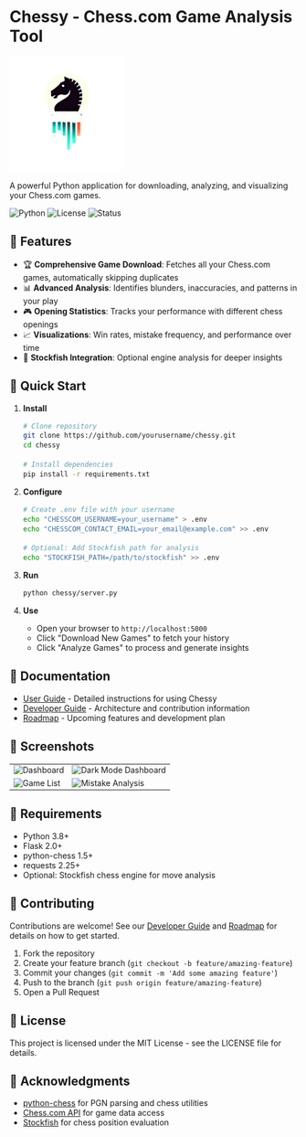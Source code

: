 # Chessy - Chess.com Game Analysis Tool

<img src="chessy/static/img/chessy_logo.png" alt="Chessy Logo" width="200">

A powerful Python application for downloading, analyzing, and visualizing your Chess.com games.

![Python](https://img.shields.io/badge/python-3.8+-blue.svg)
![License](https://img.shields.io/badge/license-MIT-green.svg)
![Status](https://img.shields.io/badge/status-alpha-orange.svg)

## 🔹 Features

- 🏆 **Comprehensive Game Download**: Fetches all your Chess.com games, automatically skipping duplicates
- 📊 **Advanced Analysis**: Identifies blunders, inaccuracies, and patterns in your play
- 🎮 **Opening Statistics**: Tracks your performance with different chess openings
- 📈 **Visualizations**: Win rates, mistake frequency, and performance over time
- 🎯 **Stockfish Integration**: Optional engine analysis for deeper insights

## 🔹 Quick Start

1. **Install**
   ```bash
   # Clone repository
   git clone https://github.com/yourusername/chessy.git
   cd chessy
   
   # Install dependencies
   pip install -r requirements.txt
   ```

2. **Configure**
   ```bash
   # Create .env file with your username
   echo "CHESSCOM_USERNAME=your_username" > .env
   echo "CHESSCOM_CONTACT_EMAIL=your_email@example.com" >> .env
   
   # Optional: Add Stockfish path for analysis
   echo "STOCKFISH_PATH=/path/to/stockfish" >> .env
   ```

3. **Run**
   ```bash
   python chessy/server.py
   ```

4. **Use**
   - Open your browser to `http://localhost:5000`
   - Click "Download New Games" to fetch your history
   - Click "Analyze Games" to process and generate insights

## 🔹 Documentation

- [User Guide](docs/USER_GUIDE.md) - Detailed instructions for using Chessy
- [Developer Guide](docs/DEVELOPER_GUIDE.md) - Architecture and contribution information
- [Roadmap](docs/ROADMAP.md) - Upcoming features and development plan

## 🔹 Screenshots

<table>
  <tr>
    <td><img src="static/img/dash.jpeg" alt="Dashboard" width="100%"/></td>
    <td><img src="docs/img/dashdark.jpeg" alt="Dark Mode Dashboard" width="100%"/></td>
  </tr>
  <tr>
    <td><img src="static/img/games.jpeg" alt="Game List" width="100%"/></td>
    <td><img src="static/img/mistakes.jpeg" alt="Mistake Analysis" width="100%"/></td>
  </tr>
</table>

## 🔹 Requirements

- Python 3.8+
- Flask 2.0+
- python-chess 1.5+
- requests 2.25+
- Optional: Stockfish chess engine for move analysis

## 🔹 Contributing

Contributions are welcome! See our [Developer Guide](docs/DEVELOPER_GUIDE.md) and [Roadmap](docs/ROADMAP.md) for details on how to get started.

1. Fork the repository
2. Create your feature branch (`git checkout -b feature/amazing-feature`)
3. Commit your changes (`git commit -m 'Add some amazing feature'`)
4. Push to the branch (`git push origin feature/amazing-feature`)
5. Open a Pull Request

## 🔹 License

This project is licensed under the MIT License - see the LICENSE file for details.

## 🔹 Acknowledgments

- [python-chess](https://python-chess.readthedocs.io/) for PGN parsing and chess utilities
- [Chess.com API](https://www.chess.com/news/view/published-data-api) for game data access
- [Stockfish](https://stockfishchess.org/) for chess position evaluation